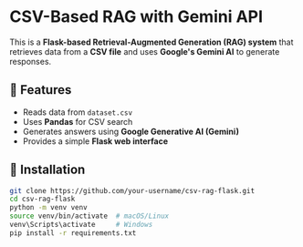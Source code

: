 # CSV-Based RAG with Gemini API

This is a **Flask-based Retrieval-Augmented Generation (RAG) system** that retrieves data from a **CSV file** and uses **Google's Gemini AI** to generate responses.

## 📌 Features
- Reads data from `dataset.csv`
- Uses **Pandas** for CSV search
- Generates answers using **Google Generative AI (Gemini)**
- Provides a simple **Flask web interface**

## 📌 Installation
```bash
git clone https://github.com/your-username/csv-rag-flask.git
cd csv-rag-flask
python -m venv venv
source venv/bin/activate  # macOS/Linux
venv\Scripts\activate     # Windows
pip install -r requirements.txt
